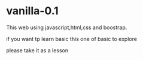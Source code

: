 # vanilla-0.1
This web using javascript,html,css and boostrap.

if you want tp learn basic this one of basic to explore

please take it as a lesson